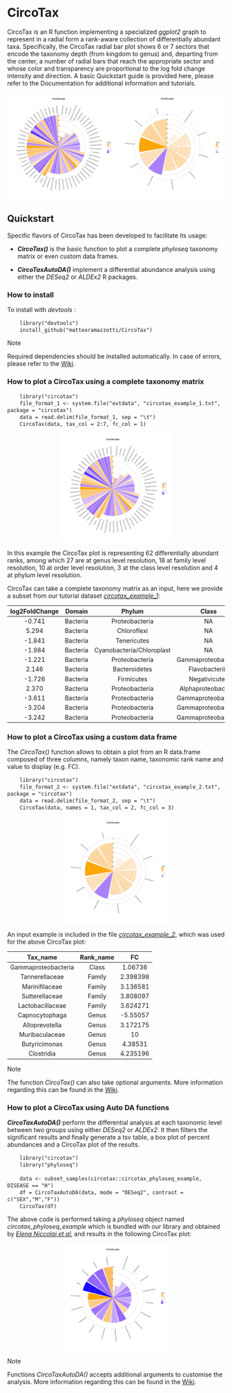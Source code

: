 # CircoTax
CircoTax is an R function implementing a specialized *ggplot2* graph to represent in a radial form a rank-aware collection of differentially abundant taxa. Specifically, the CircoTax radial bar plot shows 6 or 7 sectors that encode the taxonomy depth (from kingdom to genus) and, departing from the center, a number of radial bars that reach the appropriate sector and whose color and transparency are proportional to the log fold change intensity and direction.
A basic Quickstart guide is provided here, please refer to the Documentation for additional information and tutorials.

<p align="center">
	<img src="docs/img/CircoTax_plot_default.png" width="49%"  title="CircoTax Plot obtained from a complete taxonomy matrix.">
	<img src="docs/img/CircoTax_plot_custom.png" width="49%"  title="CircoTax Plot obtained from a custom R data.frame composed of three columns, namely taxon name, taxonomic rank name and value to display (e.g. FC).">
</p>

## Quickstart

Specific flavors of CircoTax has been developed to facilitate its usage:

- ***CircoTax()*** is the basic function to plot a complete *phyloseq* taxonomy matrix or even custom data frames.

- ***CircoTaxAutoDA()*** implement a differential abundance analysis using either the *DESeq2* or *ALDEx2* R packages. 
  

### How to install

To install with *devtools* :

```
	library("devtools")
	install_github("matteoramazzotti/CircoTax")
```
> [!NOTE]  
> Required dependencies should be installed automatically. In case of errors, please refer to the [Wiki](https://github.com/matteoramazzotti/CircoTax/wiki/Usage#installation).


### How to plot a CircoTax using a complete taxonomy matrix

```
	library("circotax")
	file_format_1 <- system.file("extdata", "circotax_example_1.txt", package = "circotax")
	data = read.delim(file_format_1, sep = "\t")
	CircoTax(data, tax_col = 2:7, fc_col = 1)
```

<p align="center">
	<img src="docs/img/CircoTax_plot_default.png" width="50%"  title="CircoTax Plot obtained from a complete taxonomy matrix.">
</p>


In this example the CircoTax plot is representing 62 differentially abundant ranks, among which 27 are at genus level resolution, 18 at family level resolution, 10 at order level resolution, 3 at the class level resolution and 4 at phylum level resolution.

CircoTax can take a complete taxonomy matrix as an input, here we provide a subset from our tutorial dataset [*circotax_example_1*](https://raw.githubusercontent.com/matteoramazzotti/CircoTax/refs/heads/main/inst/extdata/circotax_example_1.txt):


| **log2FoldChange** | **Domain** |         **Phylum**        |      **Class**      |     **Order**     |     **Family**     |    **Genus**    |
|:------------------:|:----------:|:-------------------------:|:-------------------:|:-----------------:|:------------------:|:---------------:|
|       -0.741       |  Bacteria  |       Proteobacteria      |          NA         |         NA        |         NA         |        NA       |
|        5.294       |  Bacteria  |        Chloroflexi        |          NA         |         NA        |         NA         |        NA       |
|       -1.841       |  Bacteria  |        Tenericutes        |          NA         |         NA        |         NA         |        NA       |
|       -1.984       |  Bacteria  | Cyanobacteria/Chloroplast |          NA         |         NA        |         NA         |        NA       |
|       -1.221       |  Bacteria  |       Proteobacteria      | Gammaproteobacteria |         NA        |         NA         |        NA       |
|        2.146       |  Bacteria  |       Bacteroidetes       |    Flavobacteriia   |         NA        |         NA         |        NA       |
|       -1.726       |  Bacteria  |         Firmicutes        |    Negativicutes    |         NA        |         NA         |        NA       |
|        2.370       |  Bacteria  |       Proteobacteria      | Alphaproteobacteria |  Caulobacterales  |  Caulobacteraceae  |  Brevundimonas  |
|       -3.611       |  Bacteria  |       Proteobacteria      | Gammaproteobacteria | Enterobacteriales | Enterobacteriaceae |     Pantoea     |
|       -3.204       |  Bacteria  |       Proteobacteria      | Gammaproteobacteria |   Pasteurellales  |   Pasteurellaceae  |   Haemophilus   |
|       -3.242       |  Bacteria  |       Proteobacteria      | Gammaproteobacteria |   Pasteurellales  |   Pasteurellaceae  | Aggregatibacter |


### How to plot a CircoTax using a custom data frame

The *CircoTax()* function allows to obtain a plot from an R data.frame composed of three columns, namely taxon name, taxonomic rank name and value to display (e.g. FC).

```
	library("circotax")
	file_format_2 <- system.file("extdata", "circotax_example_2.txt", package = "circotax")
	data = read.delim(file_format_2, sep = "\t")
	CircoTax(data, names = 1, tax_col = 2, fc_col = 3)
```

<p align="center">
	<img src="docs/img/CircoTax_plot_custom.png" width="49%"  title="CircoTax Plot obtained from a custom R data.frame composed of three columns, namely taxon name, taxonomic rank name and value to display (e.g. FC).">
</p>

An input example is included in the file [*circotax_example_2*](https://raw.githubusercontent.com/matteoramazzotti/CircoTax/refs/heads/main/inst/extdata/circotax_example_2.txt), which was used for the above CircoTax plot:

|     **Tax_name**    | **Rank_name** |  **FC**  |
|:-------------------:|:-------------:|:--------:|
| Gammaproteobacteria |     Class     |  1.06736 |
|    Tannerellaceae   |     Family    | 2.398398 |
|    Marinifilaceae   |     Family    | 3.136581 |
|    Sutterellaceae   |     Family    | 3.808097 |
|   Lactobacillaceae  |     Family    | 3.624271 |
|    Capnocytophaga   |     Genus     | -5.55057 |
|    Alloprevotella   |     Genus     | 3.172175 |
|    Muribaculaceae   |     Genus     |    10    |
|    Butyricimonas    |     Genus     |  4.38531 |
|      Clostridia     |     Genus     | 4.235196 |



> [!NOTE]  
> The function *CircoTax()* can also take optional arguments. More information regarding this can be found in the [Wiki](https://github.com/matteoramazzotti/CircoTax/wiki/Usage#circoTax).


### How to plot a CircoTax using Auto DA functions

***CircoTaxAutoDA()*** perform the differential analysis at each taxonomic level between two groups using either *DESeq2* or *ALDEx2*. It then filters the significant results and finally generate a tsv table, a box plot of percent abundances and a CircoTax plot of the results.

```
	library("circotax")
	library("phyloseq")

	data <- subset_samples(circotax::circotax_phyloseq_example, DISEASE == "H")
	df = CircoTaxAutoDA(data, mode = "DESeq2", contrast = c("SEX","M","F"))
	CircoTax(df) 
```

The above code is performed taking a *phyloseq* object named *circotax_phyloseq_example* which is bundled with our library and obtained by [*Elena Niccolai et al.*](https://doi.org/10.1186/s13293-023-00523-w) and results in the following CircoTax plot:

<p align="center">
	<img src="docs/img/CircoTax_plot_DESeq2.png" width="49%"  title='CircoTax Plot obtained using CircoTaxAutoDA(data, mode = "DESeq2", contrast = c("SEX","M","F"))'>
	<!-- <img src="docs/img/DESeq2_Boxplot.png" width="49%" title="CircoTax BoxPlot obtained using CircoTax_DESeq2()"> -->
</p>

> [!NOTE]  
> Functions *CircoTaxAutoDA()* accepts additional arguments to customise the analysis. More information regarding this can be found in the [Wiki](https://github.com/matteoramazzotti/CircoTax/wiki/Usage#circotaxautoda).